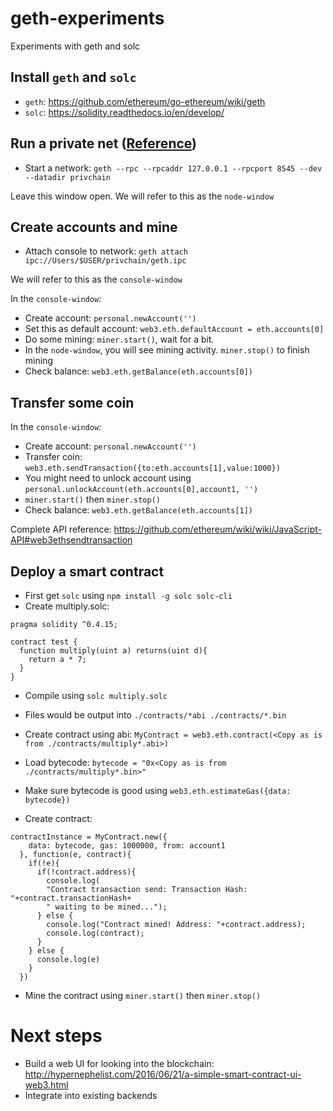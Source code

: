 # geth-experiments
Experiments with geth and solc

## Install `geth` and `solc`
- `geth`: https://github.com/ethereum/go-ethereum/wiki/geth 
- `solc`: https://solidity.readthedocs.io/en/develop/

## Run a private net ([Reference](https://medium.com/taipei-ethereum-meetup/a-complete-guide-on-building-a-smart-contract-on-a-private-net-in-ethereum-726851c7c044))
- Start a network: `geth --rpc --rpcaddr 127.0.0.1 --rpcport 8545 --dev --datadir privchain`

Leave this window open. We will refer to this as the `node-window`

## Create accounts and mine
- Attach console to network: `geth attach ipc://Users/$USER/privchain/geth.ipc`

We will refer to this as the `console-window`

In the `console-window`:
- Create account: `personal.newAccount('')`
- Set this as default account: `web3.eth.defaultAccount = eth.accounts[0]`
- Do some mining: `miner.start()`, wait for a bit. 
- In the `node-window`, you will see mining activity. `miner.stop()` to finish mining
- Check balance: `web3.eth.getBalance(eth.accounts[0])`

## Transfer some coin
In the `console-window`:
- Create account: `personal.newAccount('')`
- Transfer coin: `web3.eth.sendTransaction({to:eth.accounts[1],value:1000})`
- You might need to unlock account using `personal.unlockAccount(eth.accounts[0],account1, '')`
- `miner.start()` then `miner.stop()`
- Check balance: `web3.eth.getBalance(eth.accounts[1])`

Complete API reference: https://github.com/ethereum/wiki/wiki/JavaScript-API#web3ethsendtransaction

## Deploy a smart contract
- First get `solc` using `npm install -g solc solc-cli`
- Create multiply.solc:
```
pragma solidity ^0.4.15;

contract test {
  function multiply(uint a) returns(uint d){
    return a * 7;
  }
}
```
- Compile using `solc multiply.solc`
- Files would be output into `./contracts/*abi ./contracts/*.bin`
- Create contract using abi:
`MyContract = web3.eth.contract(<Copy as is from ./contracts/multiply*.abi>)`
- Load bytecode: `bytecode = "0x<Copy as is from ./contracts/multiply*.bin>"`

- Make sure bytecode is good using `web3.eth.estimateGas({data: bytecode})`
- Create contract:
```
contractInstance = MyContract.new({
    data: bytecode, gas: 1000000, from: account1
  }, function(e, contract){
    if(!e){
      if(!contract.address){
        console.log(
        "Contract transaction send: Transaction Hash: "+contract.transactionHash+
        " waiting to be mined...");
      } else {
        console.log("Contract mined! Address: "+contract.address);
        console.log(contract);
      }
    } else {
      console.log(e)
    }
  })
```
- Mine the contract using `miner.start()` then `miner.stop()`


# Next steps
- Build a web UI for looking into the blockchain: http://hypernephelist.com/2016/06/21/a-simple-smart-contract-ui-web3.html
- Integrate into existing backends
